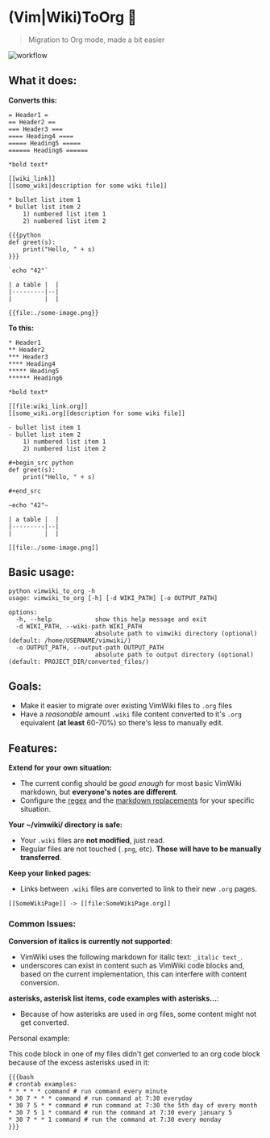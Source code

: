 # (Vim|Wiki)ToOrg 🦄
> Migration to Org mode, made a bit easier

![workflow](https://github.com/CryptoRodeo/VimWikiToOrg/actions/workflows/main.yml/badge.svg)

## What it does:

**Converts this:**

```
= Header1 =
== Header2 ==
=== Header3 ===
==== Heading4 ====
===== Heading5 =====
====== Heading6 ======

*bold text*

[[wiki_link]]
[[some_wiki|description for some wiki file]]

* bullet list item 1
* bullet list item 2
    1) numbered list item 1
    2) numbered list item 2

{{{python
def greet(s):
    print("Hello, " + s)
}}}

`echo "42"`

| a table |  |
|---------|--|
|         |  |

{{file:./some-image.png}}

```

**To this:**


```
* Header1 
** Header2 
*** Header3 
**** Heading4 
***** Heading5 
****** Heading6 

*bold text*

[[file:wiki_link.org]]
[[some_wiki.org][description for some wiki file]]

- bullet list item 1
- bullet list item 2
    1) numbered list item 1
    2) numbered list item 2

#+begin_src python
def greet(s):
    print("Hello, " + s)

#+end_src

~echo "42"~

| a table |  |
|---------|--|
|         |  |

[[file:./some-image.png]]

```

## Basic usage:

```
python vimwiki_to_org -h
usage: vimwiki_to_org [-h] [-d WIKI_PATH] [-o OUTPUT_PATH]

options:
  -h, --help            show this help message and exit
  -d WIKI_PATH, --wiki-path WIKI_PATH
                        absolute path to vimwiki directory (optional) (default: /home/USERNAME/vimwiki/)
  -o OUTPUT_PATH, --output-path OUTPUT_PATH
                        absolute path to output directory (optional) (default: PROJECT_DIR/converted_files/)
```

## Goals:
 - Make it easier to migrate over existing VimWiki files to `.org` files
 - Have a *reasonable* amount `.wiki` file content converted to it's `.org` equivalent (**at least** 60-70%) so there's less to manually edit.
 
## Features:

**Extend for your own situation:**
 - The current config should be *good enough* for most basic VimWiki markdown, but **everyone's notes are different**.
 - Configure the [regex](./vimwiki_to_org/src/converters/helpers/wiki_regex.py) and the [markdown replacements](./vimwiki_to_org/src/converters/helpers/org_markdown.py) for your specific situation.

**Your ~/vimwiki/ directory is safe:**
- Your `.wiki` files are **not modified**, just read.
- Regular files are not touched (`.png`, etc). **Those will have to be manually transferred**.

**Keep your linked pages:**
- Links between `.wiki` files are converted to link to their new `.org` pages.

```
[[SomeWikiPage]] -> [[file:SomeWikiPage.org]]
```

### Common Issues:

**Conversion of italics is currently not supported**:
- VimWiki uses the following markdown for italic text: `_italic text_`.
- underscores can exist in content such as VimWiki code blocks and, based on the current implementation, this can interfere with content conversion.

**asterisks, asterisk list items, code examples with asterisks...**:

- Because of how asterisks are used in org files, some content might not get converted.

Personal example:

This code block in one of my files didn't get converted to an org code block because of the excess asterisks used in it:

```
{{{bash
# crontab examples:
* * * * * command # run command every minute
* 30 7 * * * command # run command at 7:30 everyday
* 30 7 5 * * command # run command at 7:30 the 5th day of every month
* 30 7 5 1 * command # run the command at 7:30 every january 5
* 30 7 * * 1 command # run the command at 7:30 every monday
}}}
```
